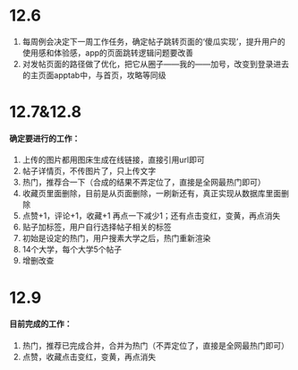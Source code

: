 # 12.6
1. 每周例会决定下一周工作任务，确定帖子跳转页面的‘傻瓜实现’，提升用户的使用感和体验感，app的页面跳转逻辑问题要改善
2. 对发帖页面的路径做了优化，把它从圈子——我的——加号，改变到登录进去的主页面apptab中，与首页，攻略等同级

# 12.7&12.8
#### 确定要进行的工作：
1. 上传的图片都用图床生成在线链接，直接引用url即可
2. 帖子详情页，不传图片了，只上传文字
3. 热门，推荐合一下（合成的结果不弄定位了，直接是全网最热门即可）
4. 收藏页里面删除，目前是从页面删除，一刷新还有，真正实现从数据库里面删除
5. 点赞+1，评论+1，收藏+1   再点一下减少1；还有点击变红，变黄，再点消失
6. 贴子加标签，用户自行选择帖子相关的标签
7. 初始是设定的热门，用户搜素大学之后，热门重新渲染
8. 14个大学，每个大学5个帖子
9. 增删改查

# 12.9
#### 目前完成的工作：
1. 热门，推荐已完成合并，合并为热门（不弄定位了，直接是全网最热门即可）
2. 点赞，收藏点击变红，变黄，再点消失
